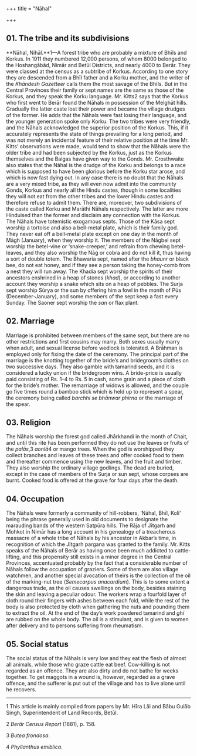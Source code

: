 +++
title = "Nāhal"

+++

## 01. The tribe and its subdivisions

**Nāhal, Nihāl.**1—A forest tribe who are probably a mixture of Bhīls and Korkus. In 1911 they numbered 12,000 persons, of whom 8000 belonged to the Hoshangābād, Nimār and Betūl Districts, and nearly 4000 to Berār. They were classed at the census as a subtribe of Korkus. According to one story they are descended from a Bhīl father and a Korku mother, and the writer of the *Khāndesh Gazetteer* calls them the most savage of the Bhīls. But in the Central Provinces their family or sept names are the same as those of the Korkus, and they speak the Korku language. Mr. Kitts2 says that the Korkus who first went to Berār found the Nāhals in possession of the Melghāt hills. Gradually the latter caste lost their power and became the village drudges of the former. He adds that the Nāhals were fast losing their language, and the younger generation spoke only Korku. The two tribes were very friendly, and the Nāhals acknowledged the superior position of the Korkus. This, if it accurately represents the state of things prevailing for a long period, and was not merely an incidental feature of their relative position at the time Mr. Kitts’ observations were made, would tend to show that the Nāhals were the older tribe and had been subjected by the Korkus, just as the Korkus themselves and the Baigas have given way to the Gonds. Mr. Crosthwaite also states that the Nāhal is the drudge of the Korku and belongs to a race which is supposed to have been glorious before the Korku star arose, and which is now fast dying out. In any case there is no doubt that the Nāhals are a very mixed tribe, as they will even now admit into the community Gonds, Korkus and nearly all the Hindu castes, though in some localities they will not eat from the other tribes and the lower Hindu castes and therefore refuse to admit them. There are, moreover, two subdivisions of the caste called Korku and Marāthi Nāhals respectively. The latter are more Hinduised than the former and disclaim any connection with the Korkus. The Nāhals have totemistic exogamous septs. Those of the Kāsa sept worship a tortoise and also a bell-metal plate, which is their family god. They never eat off a bell-metal plate except on one day in the month of Māgh \(January\), when they worship it. The members of the Nāgbel sept worship the betel-vine or ‘snake-creeper,’ and refrain from chewing betel-leaves, and they also worship the Nāg or cobra and do not kill it, thus having a sort of double totem. The Bhawaria sept, named after the *bhaunr* or black bee, do not eat honey, and if they see a person taking the honey-comb from a nest they will run away. The Khadia sept worship the spirits of their ancestors enshrined in a heap of stones \(*khad*\), or according to another account they worship a snake which sits on a heap of pebbles. The Surja sept worship Sūrya or the sun by offering him a fowl in the month of Pūs \(December-January\), and some members of the sept keep a fast every Sunday. The Saoner sept worship the *san* or flax plant. 

## 02. Marriage

Marriage is prohibited between members of the same sept, but there are no other restrictions and first cousins may marry. Both sexes usually marry when adult, and sexual license before wedlock is tolerated. A Brāhman is employed only for fixing the date of the ceremony. The principal part of the marriage is the knotting together of the bride’s and bridegroom’s clothes on two successive days. They also gamble with tamarind seeds, and it is considered a lucky union if the bridegroom wins. A bride-price is usually paid consisting of Rs. 1–4 to Rs. 5 in cash, some grain and a piece of cloth for the bride’s mother. The remarriage of widows is allowed, and the couple go five times round a bamboo stick which is held up to represent a spear, the ceremony being called *barchhi se bhānwar phirna* or the marriage of the spear. 

## 03. Religion

The Nāhals worship the forest god called Jhārkhandi in the month of Chait, and until this rite has been performed they do not use the leaves or fruits of the *palās*,3 *aonlā*4 or mango trees. When the god is worshipped they collect branches and leaves of these trees and offer cooked food to them and thereafter commence using the new leaves, and the fruit and timber. They also worship the ordinary village godlings. The dead are buried, except in the case of members of the Surja or sun sept, whose corpses are burnt. Cooked food is offered at the grave for four days after the death. 

## 04. Occupation

The Nāhals were formerly a community of hill-robbers, ‘Nāhal, Bhīl, Koli’ being the phrase generally used in old documents to designate the marauding bands of the western Satpūra hills. The Rāja of Jītgarh and Mohkot in Nimār has a long account in his genealogy of a treacherous massacre of a whole tribe of Nāhals by his ancestor in Akbar’s time, in recognition of which the Jītgarh pargana was granted to the family. Mr. Kitts speaks of the Nāhals of Berār as having once been much addicted to cattle-lifting, and this propensity still exists in a minor degree in the Central Provinces, accentuated probably by the fact that a considerable number of Nāhals follow the occupation of graziers. Some of them are also village watchmen, and another special avocation of theirs is the collection of the oil of the marking-nut tree \(*Semecarpus anacardium*\). This is to some extent a dangerous trade, as the oil causes swellings on the body, besides staining the skin and leaving a peculiar odour. The workers wrap a fourfold layer of cloth round their fingers with ashes between each fold, while the rest of the body is also protected by cloth when gathering the nuts and pounding them to extract the oil. At the end of the day’s work powdered tamarind and *ghī* are rubbed on the whole body. The oil is a stimulant, and is given to women after delivery and to persons suffering from rheumatism. 

## 05. Social status

The social status of the Nāhals is very low and they eat the flesh of almost all animals, while those who graze cattle eat beef. Cow-killing is not regarded as an offence. They are also dirty and do not bathe for weeks together. To get maggots in a wound is, however, regarded as a grave offence, and the sufferer is put out of the village and has to live alone until he recovers. 

___________________

1 This article is mainly compiled from papers by Mr. Hīra Lāl and Bābu Gulāb Singh, Superintendent of Land Records, Betūl. 

2 *Berār Census Report* \(1881\), p. 158. 

3 *Butea frondosa*. 

4 *Phyllanthus emiblica*. 

